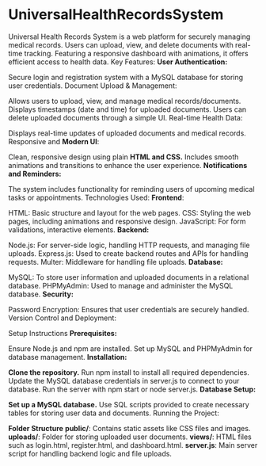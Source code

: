# UniversalHealthRecordsSystem
Universal Health Records System is a web platform for securely managing medical records. Users can upload, view, and delete documents with real-time tracking. Featuring a responsive dashboard with animations, it offers efficient access to health data.
Key Features:
**User Authentication:**

Secure login and registration system with a MySQL database for storing user credentials.
Document Upload & Management:

Allows users to upload, view, and manage medical records/documents.
Displays timestamps (date and time) for uploaded documents.
Users can delete uploaded documents through a simple UI.
Real-time Health Data:

Displays real-time updates of uploaded documents and medical records.
Responsive and **Modern UI**:

Clean, responsive design using plain **HTML and CSS.**
Includes smooth animations and transitions to enhance the user experience.
**Notifications and Reminders:**

The system includes functionality for reminding users of upcoming medical tasks or appointments.
Technologies Used:
**Frontend**:

HTML: Basic structure and layout for the web pages.
CSS: Styling the web pages, including animations and responsive design.
JavaScript: For form validations, interactive elements.
**Backend:**

Node.js: For server-side logic, handling HTTP requests, and managing file uploads.
Express.js: Used to create backend routes and APIs for handling requests.
Multer: Middleware for handling file uploads.
**Database:**

MySQL: To store user information and uploaded documents in a relational database.
PHPMyAdmin: Used to manage and administer the MySQL database.
**Security:**

Password Encryption: Ensures that user credentials are securely handled.
Version Control and Deployment:

Setup Instructions
**Prerequisites:**

Ensure Node.js and npm are installed.
Set up MySQL and PHPMyAdmin for database management.
**Installation:**

**Clone the repository.**
Run npm install to install all required dependencies.
Update the MySQL database credentials in server.js to connect to your database.
Run the server with npm start or node server.js.
**Database Setup:**

**Set up a MySQL database.**
Use SQL scripts provided to create necessary tables for storing user data and documents.
Running the Project:

**Folder Structure** 
**public/**: Contains static assets like CSS files and images.
**uploads/**: Folder for storing uploaded user documents.
**views/**: HTML files such as login.html, register.html, and dashboard.html.
**server.js**: Main server script for handling backend logic and file uploads.
